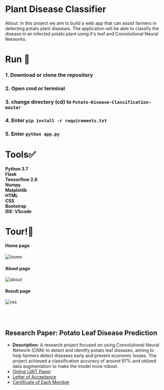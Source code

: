 # Plant Disease Classifier
About: In this project we aim to build a web app that can assist farmers in detecting potato plant diseases. The application will be able to classify the disease in an infected potato plant using it's leaf and Convolutional Neural Networks.<br>

# Run 🎯
### 1. Download or clone the repository
### 2. Open cmd or terminal
### 3. change directory (cd) to `Potato-Disease-Classification-master`
### 4. Enter `pip install -r requirements.txt`
### 5. Enter `python app.py`

# Tools✅
**Python 3.7** <br>
**Flask**<br>
**Tensorflow 2.6**<br>
**Numpy**<br>
**Matplotlib**<br>
**HTML**<br>
**CSS**<br>
**Bootstrap**<br>
**IDE: VScode**<br>

# Tour!🎯
#### Home page
![home](https://github.com/ashok49473/potato-disease-classifier/blob/master/images-md/home.png)

#### About page
![about](https://github.com/ashok49473/potato-disease-classifier/blob/master/images-md/about.png)

#### Result page
![res](https://github.com/ashok49473/potato-disease-classifier/blob/master/images-md/result.png)

<br></br>
## Research Paper: Potato Leaf Disease Prediction 
- **Description:** A research project focused on using Convolutional Neural Network (CNN) to detect and identify potato leaf diseases, aiming to help farmers detect diseases early and prevent economic losses. The project achieved a classification accuracy of around 97% and utilized data augmentation to make the model more robust.
- [Online IJIRT Paper](https://ijirt.org/Article?manuscript=1593)
- [Letter of Acceptance](https://drive.google.com/file/d/1h3faYDQvdD0nSBSzTf0-0ZQxaAZAI5nv/view?usp=sharing)
- [Certificate of Each Member](https://drive.google.com/file/d/15sUcIuIQfKBfD5TF3uTaXx4t_JsABb-X/view?usp=sharing)
